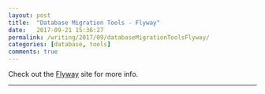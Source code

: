 ```yaml
---
layout: post
title:  "Database Migration Tools - Flyway"
date:   2017-09-21 15:36:27
permalink: /writing/2017/09/databaseMigrationToolsFlyway/
categories: [database, tools]
comments: true
---
```

Check out the [Flyway][flyway] site for more info.

[flyway]:      https://flywaydb.org/documentation/

----------
